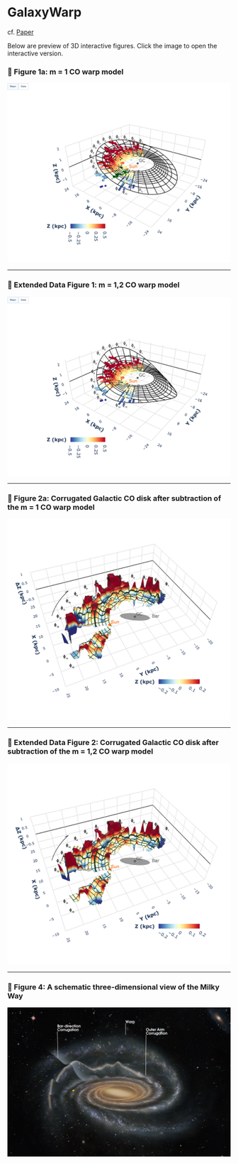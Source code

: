 # GalaxyWarp
cf. [Paper](LINK_HERE)

Below are preview of 3D interactive figures.
Click the image to open the interactive version.

### 📌 Figure 1a: m = 1 CO warp model

[![Figure 1a](median_model_1comp.png)](https://shbzhang.github.io/GalaxyWarpCorrugations/median_model_1comp.html)

---

### 📌 Extended Data Figure 1: m = 1,2 CO warp model

[![ED Figure 1](median_model_2comp.png)](https://shbzhang.github.io/GalaxyWarpCorrugations/median_model_2comp.html)

---

### 📌 Figure 2a: Corrugated Galactic CO disk after subtraction of the m = 1 CO warp model

[![Figure 2a](dZ_1comp.png)](https://shbzhang.github.io/GalaxyWarpCorrugations/dZ_1comp.html)

---

### 📌 Extended Data Figure 2: Corrugated Galactic CO disk after subtraction of the m = 1,2 CO warp model

[![ED Figure 2](dZ_2comp.png)](https://shbzhang.github.io/GalaxyWarpCorrugations/dZ_2comp.html)

---

### 📌 Figure 4: A schematic three-dimensional view of the Milky Way

[![Figure 4](schematic.png)](https://shbzhang.github.io/GalaxyWarpCorrugations/schematic.html)

